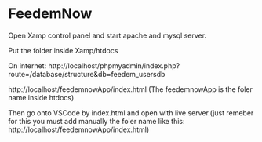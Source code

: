 # FeedemNow

Open Xamp control panel and start apache and mysql server.

Put the folder inside Xamp/htdocs

On internet:
http://localhost/phpmyadmin/index.php?route=/database/structure&db=feedem_usersdb 

http://localhost/feedemnowApp/index.html (The feedemnowApp is the foler name inside htdocs)

Then go onto VSCode by index.html and open with live server.(just remeber for this you must add manually the foler name like this: http://localhost/feedemnowApp/index.html)